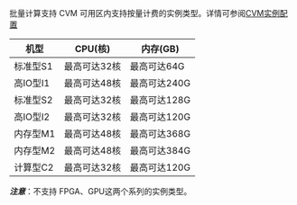 批量计算支持 CVM 可用区内支持按量计费的实例类型。详情可参阅[CVM实例配置](//www.qcloud.com/document/product/213/2177?!preview&lang=cn)

| 机型 | CPU(核) | 内存(GB) |
|---------|---------|---------|
| 标准型S1 | 最高可达32核 | 最高可达64G |
| 高IO型I1 | 最高可达48核 | 最高可达240G |
| 标准型S2 | 最高可达32核 | 最高可达128G |
| 高IO型I2 | 最高可达32核 | 最高可达120G |
| 内存型M1 | 最高可达48核 | 最高可达368G |
| 内存型M2 | 最高可达48核 | 最高可达384G |
| 计算型C2 | 最高可达32核 | 最高可达120G |

***注意***：不支持 FPGA、GPU这两个系列的实例类型。